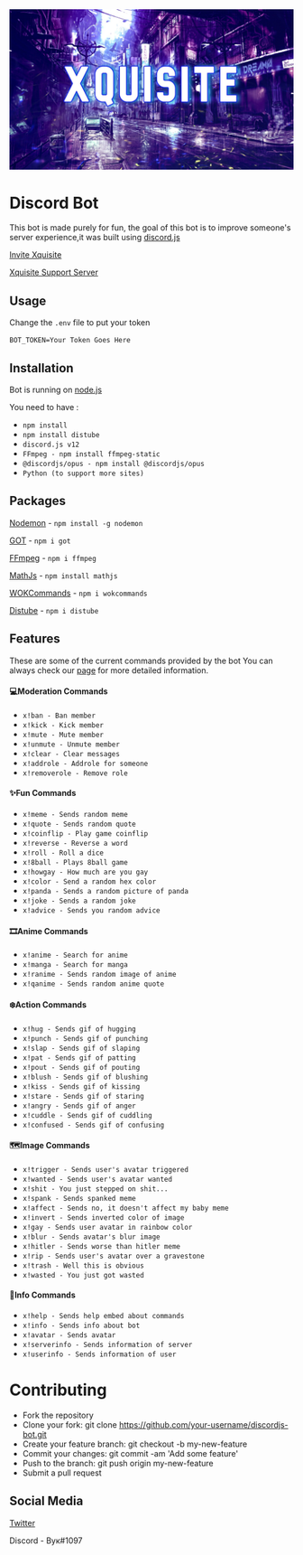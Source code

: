 <img src="img/wallpaper.jpg">

# Discord Bot
This bot is made purely for fun, the goal of this bot is to improve someone's server experience,it was built using [discord.js](https://discord.js.org/#/)

[Invite Xquisite](https://discord.com/api/oauth2/authorize?client_id=840968738122498070&permissions=8&scope=bot)

[Xquisite Support Server](https://dsc.gg/xquisite-support)

## Usage
Change the ```.env``` file to put your token

```
BOT_TOKEN=Your Token Goes Here
```
## Installation
Bot is running on [node.js](https://nodejs.org/en/)

You need to have :

* ```npm install```
* ```npm install distube```
* ```discord.js v12```
* ```FFmpeg - npm install ffmpeg-static```
* ```@discordjs/opus - npm install @discordjs/opus```
* ```Python (to support more sites)```

## Packages
[Nodemon](https://www.npmjs.com/package/nodemon) - ```npm install -g nodemon```

[GOT](https://www.npmjs.com/package/got) - ```npm i got```

[FFmpeg](https://www.npmjs.com/package/ffmpeg) - ```npm i ffmpeg```

[MathJs](https://www.npmjs.com/package/mathjs) - ```npm install mathjs```

[WOKCommands](https://www.npmjs.com/package/wokcommands) - ```npm i wokcommands```

[Distube](https://www.npmjs.com/package/distube) - ```npm i distube```

## Features
These are some of the current commands provided by the bot
You can always check our [page](https://yuukadev.gitbook.io/xquisite-discord-bot/) for more detailed information.

#### 💻Moderation Commands
* ```x!ban - Ban member```
* ```x!kick - Kick member```
* ```x!mute - Mute member```
* ```x!unmute - Unmute member```
* ```x!clear - Clear messages```
* ```x!addrole - Addrole for someone```
* ```x!removerole - Remove role```

#### ✨Fun Commands
* ```x!meme - Sends random meme```
* ```x!quote - Sends random quote```
* ```x!coinflip - Play game coinflip```
* ```x!reverse - Reverse a word```
* ```x!roll - Roll a dice```
* ```x!8ball - Plays 8ball game```
* ```x!howgay - How much are you gay```
* ```x!color - Send a random hex color```
* ```x!panda - Sends a random picture of panda```
* ```x!joke - Sends a random joke```
* ```x!advice - Sends you random advice```

#### 🎞️Anime Commands
* ```x!anime - Search for anime```
* ```x!manga - Search for manga```
* ```x!ranime - Sends random image of anime```
* ```x!qanime - Sends random anime quote```

#### ❄️Action Commands
* ```x!hug - Sends gif of hugging```
* ```x!punch - Sends gif of punching```
* ```x!slap - Sends gif of slaping```
* ```x!pat - Sends gif of patting```
* ```x!pout - Sends gif of pouting```
* ```x!blush - Sends gif of blushing```
* ```x!kiss - Sends gif of kissing```
* ```x!stare - Sends gif of staring```
* ```x!angry - Sends gif of anger```
* ```x!cuddle - Sends gif of cuddling```
* ```x!confused - Sends gif of confusing```

#### 🗺️Image Commands
* ```x!trigger - Sends user's avatar triggered```
* ```x!wanted - Sends user's avatar wanted```
* ```x!shit - You just stepped on shit...```
* ```x!spank - Sends spanked meme```
* ```x!affect - Sends no, it doesn't affect my baby meme```
* ```x!invert - Sends inverted color of image```
* ```x!gay - Sends user avatar in rainbow color```
* ```x!blur - Sends avatar's blur image```
* ```x!hitler - Sends worse than hitler meme```
* ```x!rip - Sends user's avatar over a gravestone```
* ```x!trash - Well this is obvious```
* ```x!wasted - You just got wasted```

#### 📜Info Commands
* ```x!help - Sends help embed about commands```
* ```x!info - Sends info about bot```
* ```x!avatar - Sends avatar```
* ```x!serverinfo - Sends information of server```
* ```x!userinfo - Sends information of user```

# Contributing
* Fork the repository
* Clone your fork: git clone https://github.com/your-username/discordjs-bot.git
* Create your feature branch: git checkout -b my-new-feature
* Commit your changes: git commit -am 'Add some feature'
* Push to the branch: git push origin my-new-feature
* Submit a pull request

## Social Media
[Twitter](https://twitter.com/yuukasuoh)

Discord - Вук#1097
